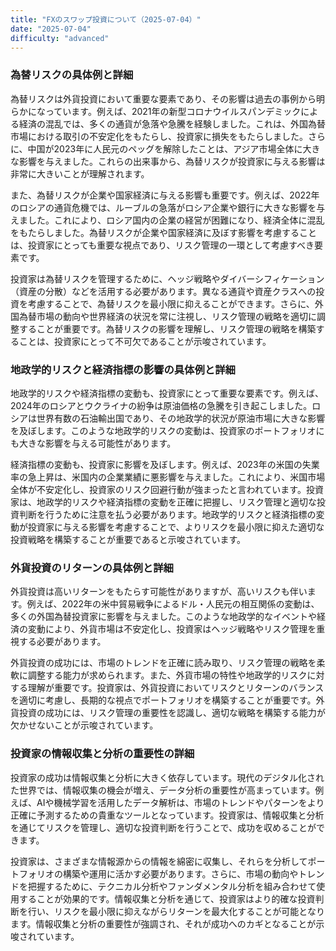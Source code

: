 ```yaml
---
title: "FXのスワップ投資について（2025-07-04）"
date: "2025-07-04"
difficulty: "advanced"
---
```


### 為替リスクの具体例と詳細

為替リスクは外貨投資において重要な要素であり、その影響は過去の事例から明らかになっています。例えば、2021年の新型コロナウイルスパンデミックによる経済の混乱では、多くの通貨が急落や急騰を経験しました。これは、外国為替市場における取引の不安定化をもたらし、投資家に損失をもたらしました。さらに、中国が2023年に人民元のペッグを解除したことは、アジア市場全体に大きな影響を与えました。これらの出来事から、為替リスクが投資家に与える影響は非常に大きいことが理解されます。

また、為替リスクが企業や国家経済に与える影響も重要です。例えば、2022年のロシアの通貨危機では、ルーブルの急落がロシア企業や銀行に大きな影響を与えました。これにより、ロシア国内の企業の経営が困難になり、経済全体に混乱をもたらしました。為替リスクが企業や国家経済に及ぼす影響を考慮することは、投資家にとっても重要な視点であり、リスク管理の一環として考慮すべき要素です。

投資家は為替リスクを管理するために、ヘッジ戦略やダイバーシフィケーション（資産の分散）などを活用する必要があります。異なる通貨や資産クラスへの投資を考慮することで、為替リスクを最小限に抑えることができます。さらに、外国為替市場の動向や世界経済の状況を常に注視し、リスク管理の戦略を適切に調整することが重要です。為替リスクの影響を理解し、リスク管理の戦略を構築することは、投資家にとって不可欠であることが示唆されています。

### 地政学的リスクと経済指標の影響の具体例と詳細

地政学的リスクや経済指標の変動も、投資家にとって重要な要素です。例えば、2024年のロシアとウクライナの紛争は原油価格の急騰を引き起こしました。ロシアは世界有数の石油輸出国であり、その地政学的状況が原油市場に大きな影響を及ぼします。このような地政学的リスクの変動は、投資家のポートフォリオにも大きな影響を与える可能性があります。

経済指標の変動も、投資家に影響を及ぼします。例えば、2023年の米国の失業率の急上昇は、米国内の企業業績に悪影響を与えました。これにより、米国市場全体が不安定化し、投資家のリスク回避行動が強まったと言われています。投資家は、地政学的リスクや経済指標の変動を正確に把握し、リスク管理と適切な投資判断を行うために注意を払う必要があります。地政学的リスクと経済指標の変動が投資家に与える影響を考慮することで、よりリスクを最小限に抑えた適切な投資戦略を構築することが重要であると示唆されています。

### 外貨投資のリターンの具体例と詳細

外貨投資は高いリターンをもたらす可能性がありますが、高いリスクも伴います。例えば、2022年の米中貿易戦争によるドル・人民元の相互関係の変動は、多くの外国為替投資家に影響を与えました。このような地政学的なイベントや経済の変動により、外貨市場は不安定化し、投資家はヘッジ戦略やリスク管理を重視する必要があります。

外貨投資の成功には、市場のトレンドを正確に読み取り、リスク管理の戦略を柔軟に調整する能力が求められます。また、外貨市場の特性や地政学的リスクに対する理解が重要です。投資家は、外貨投資においてリスクとリターンのバランスを適切に考慮し、長期的な視点でポートフォリオを構築することが重要です。外貨投資の成功には、リスク管理の重要性を認識し、適切な戦略を構築する能力が欠かせないことが示唆されています。

### 投資家の情報収集と分析の重要性の詳細

投資家の成功は情報収集と分析に大きく依存しています。現代のデジタル化された世界では、情報収集の機会が増え、データ分析の重要性が高まっています。例えば、AIや機械学習を活用したデータ解析は、市場のトレンドやパターンをより正確に予測するための貴重なツールとなっています。投資家は、情報収集と分析を通じてリスクを管理し、適切な投資判断を行うことで、成功を収めることができます。

投資家は、さまざまな情報源からの情報を綿密に収集し、それらを分析してポートフォリオの構築や運用に活かす必要があります。さらに、市場の動向やトレンドを把握するために、テクニカル分析やファンダメンタル分析を組み合わせて使用することが効果的です。情報収集と分析を通じて、投資家はより的確な投資判断を行い、リスクを最小限に抑えながらリターンを最大化することが可能となります。情報収集と分析の重要性が強調され、それが成功へのカギとなることが示唆されています。
